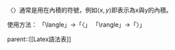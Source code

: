 〈〉通常是用在內積的符號，例如$\langle x,y\rangle$即表示為x與y的內積。

使用方法：
「\\langle」$\rightarrow$「〈」
「\\rangle」$\rightarrow$「〉」

parent::[[Latex語法表]]